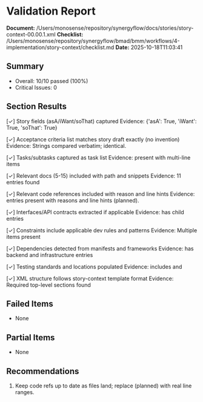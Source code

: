 # Validation Report

**Document:** /Users/monosense/repository/synergyflow/docs/stories/story-context-00.00.1.xml
**Checklist:** /Users/monosense/repository/synergyflow/bmad/bmm/workflows/4-implementation/story-context/checklist.md
**Date:** 2025-10-18T11:03:41

## Summary
- Overall: 10/10 passed (100%)
- Critical Issues: 0

## Section Results

[✓] Story fields (asA/iWant/soThat) captured
Evidence: {'asA': True, 'iWant': True, 'soThat': True}

[✓] Acceptance criteria list matches story draft exactly (no invention)
Evidence: Strings compared verbatim; identical.

[✓] Tasks/subtasks captured as task list
Evidence: <tasks> present with multi-line items

[✓] Relevant docs (5-15) included with path and snippets
Evidence: 11 <doc> entries found

[✓] Relevant code references included with reason and line hints
Evidence: <file> entries present with reasons and line hints (planned).

[✓] Interfaces/API contracts extracted if applicable
Evidence: <interfaces> has child <interface> entries

[✓] Constraints include applicable dev rules and patterns
Evidence: Multiple <constraint> items present

[✓] Dependencies detected from manifests and frameworks
Evidence: <dependencies> has backend and infrastructure entries

[✓] Testing standards and locations populated
Evidence: <tests> includes <standards> and <locations>

[✓] XML structure follows story-context template format
Evidence: Required top-level sections found

## Failed Items
- None

## Partial Items
- None

## Recommendations
1. Keep code refs up to date as files land; replace (planned) with real line ranges.
